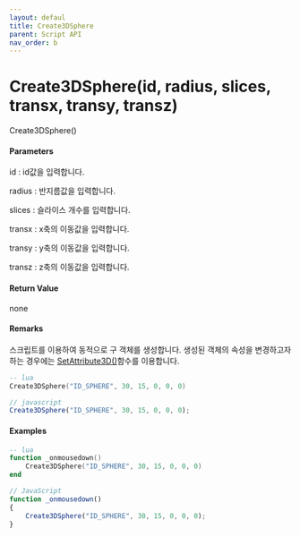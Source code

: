 ```yaml
---
layout: defaul
title: Create3DSphere
parent: Script API
nav_order: b
---
```


# Create3DSphere\(id, radius, slices, transx, transy, transz\)

Create3DSphere\(\)

#### Parameters

id : id값을 입력합니다.

radius : 반지름값을 입력합니다.

slices : 슬라이스 개수를 입력합니다.

transx : x축의 이동값을 입력합니다.

transy : y축의 이동값을 입력합니다.

transz : z축의 이동값을 입력합니다.

#### Return Value

none

#### Remarks

스크립트를 이용하여 동적으로 구 객체를 생성합니다. 생성된 객체의 속성을 변경하고자 하는 경우에는 [SetAttribute3D\(\)](https://expnuni.gitbooks.io/enuspace/content/ScriptAPI/SetAttribute3D.html)함수를 이용합니다.

```lua
-- lua
Create3DSphere("ID_SPHERE", 30, 15, 0, 0, 0)
```

```js
// javascript
Create3DSphere("ID_SPHERE", 30, 15, 0, 0, 0);
```

#### 

#### Examples

```lua
-- lua
function _onmousedown()
    Create3DSphere("ID_SPHERE", 30, 15, 0, 0, 0)
end
```

```js
// JavaScript
function _onmousedown()
{    
    Create3DSphere("ID_SPHERE", 30, 15, 0, 0, 0);
}
```



